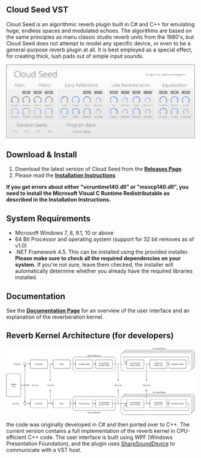 ## Cloud Seed VST

Cloud Seed is an algorithmic reverb plugin built in C# and C++ for emulating huge, endless spaces and modulated echoes. The algorithms are based on the same principles as manu classic studio reverb units from the 1980's, but Cloud Seed does not attempt to model any specific device, or even to be a general-purpose reverb plugin at all. It is best employed as a special effect, for creating thick, lush pads out of simple input sounds. 

![](Documentation/Screenshot.png)

## Download & Install

1. Download the latest version of Cloud Seed from the [**Releases Page**](https://github.com/ValdemarOrn/CloudSeed/releases).
2. Please read the **[Installation Instructions](https://github.com/ValdemarOrn/CloudSeed/tree/master/Installation%20Instructions)**

**If you get errors about either "vcruntime140.dll" or 
"msvcp140.dll", you need to install the Microsoft Visual C Runtime Redistributable as described in the Installation Instructions.**

## System Requirements

* Microsoft Windows 7, 8, 8.1, 10 or above
* 64 Bit Processor and operating system (support for 32 bit removes as of v1.0)
* .NET Framework 4.5. This can be installed using the provided installer. **Please make sure to check all the required dependencies on your system.** If you're not sure, leave them checked, the installer will automatically determine whether you already have the required libraries installed.

## Documentation

See the [**Documentation Page**](https://github.com/ValdemarOrn/CloudSeed/tree/master/Documentation) for an overview of the user interface and an explanation of the reverberation kernel.

## Reverb Kernel Architecture (for developers)

![](Documentation/CloudSeed.png)

the code was originally developed in C# and then ported over to C++. The current version contains a full implementation of the reverb kernel in CPU-efficient C++ code. The user interface is built using WPF (Windows Presentation Foundation), and the plugin uses [SharpSoundDevice](https://github.com/ValdemarOrn/SharpSoundDevice) to communicate with a VST host.